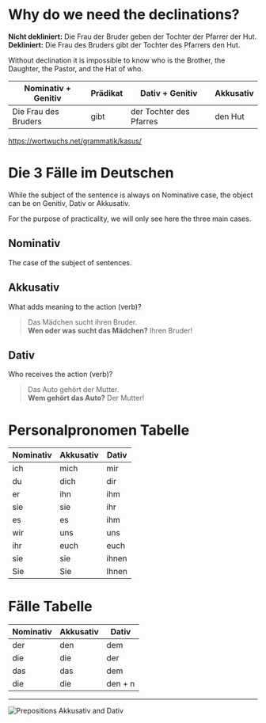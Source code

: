 # Why do we need the declinations?

**Nicht dekliniert:** Die Frau der Bruder geben der Tochter der Pfarrer der Hut.
**Dekliniert:** Die Frau des Bruders gibt der Tochter des Pfarrers den Hut.

Without declination it is impossible to know who is the Brother, the Daughter, the Pastor, and the Hat of who.

| Nominativ + Genitiv | Prädikat | Dativ + Genitiv | Akkusativ |
| ------------------- | -------- | --------------- | --------- |
| Die Frau des Bruders | gibt | der Tochter des Pfarres | den Hut |

https://wortwuchs.net/grammatik/kasus/

# Die 3 Fälle im Deutschen

While the subject of the sentence is always on Nominative case, the object can be on Genitiv, Dativ or Akkusativ.

For the purpose of practicality, we will only see here the three main cases.

## Nominativ

The case of the subject of sentences.

## Akkusativ

What adds meaning to the action (verb)?

> Das Mädchen sucht ihren Bruder.\
> **Wen oder was sucht das Mädchen?** Ihren Bruder!

## Dativ

Who receives the action (verb)?

> Das Auto gehört der Mutter.\
> **Wem gehört das Auto?** Der Mutter!

# Personalpronomen Tabelle

| Nominativ | Akkusativ | Dativ |
| --------- | ----- | --------- |
| ich | mich | mir |
| du | dich | dir |
| er | ihn | ihm |
| sie | sie | ihr |
| es | es | ihm |
| wir | uns | uns |
| ihr | euch | euch |
| sie | sie | ihnen |
| Sie | Sie | Ihnen |

# Fälle Tabelle

| Nominativ | Akkusativ | Dativ |
| --------- | --------- | ----- |
| der | den | dem |
| die | die | der |
| das | das | dem |
| die | die | den + n |

---

![Prepositions Akkusativ and Dativ](https://i.pinimg.com/originals/48/09/c1/4809c140883760c2d8868ea421ce80f1.png)
